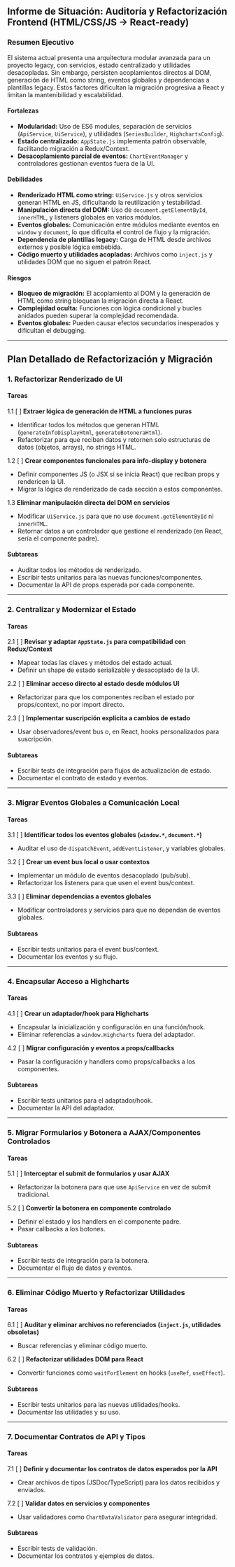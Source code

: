 ## Informe de Situación: Auditoría y Refactorización Frontend (HTML/CSS/JS → React-ready)

### Resumen Ejecutivo

El sistema actual presenta una arquitectura modular avanzada para un proyecto legacy, con servicios, estado centralizado y utilidades desacopladas. Sin embargo, persisten acoplamientos directos al DOM, generación de HTML como string, eventos globales y dependencias a plantillas legacy. Estos factores dificultan la migración progresiva a React y limitan la mantenibilidad y escalabilidad.

#### Fortalezas
- **Modularidad:** Uso de ES6 modules, separación de servicios (`ApiService`, `UiService`), y utilidades (`SeriesBuilder`, `HighchartsConfig`).
- **Estado centralizado:** `AppState.js` implementa patrón observable, facilitando migración a Redux/Context.
- **Desacoplamiento parcial de eventos:** `ChartEventManager` y controladores gestionan eventos fuera de la UI.

#### Debilidades
- **Renderizado HTML como string:** `UiService.js` y otros servicios generan HTML en JS, dificultando la reutilización y testabilidad.
- **Manipulación directa del DOM:** Uso de `document.getElementById`, `innerHTML`, y listeners globales en varios módulos.
- **Eventos globales:** Comunicación entre módulos mediante eventos en `window` y `document`, lo que dificulta el control de flujo y la migración.
- **Dependencia de plantillas legacy:** Carga de HTML desde archivos externos y posible lógica embebida.
- **Código muerto y utilidades acopladas:** Archivos como `inject.js` y utilidades DOM que no siguen el patrón React.

#### Riesgos
- **Bloqueo de migración:** El acoplamiento al DOM y la generación de HTML como string bloquean la migración directa a React.
- **Complejidad oculta:** Funciones con lógica condicional y bucles anidados pueden superar la complejidad recomendada.
- **Eventos globales:** Pueden causar efectos secundarios inesperados y dificultan el debugging.

---

## Plan Detallado de Refactorización y Migración

### 1. Refactorizar Renderizado de UI

#### Tareas
1.1 [ ] **Extraer lógica de generación de HTML a funciones puras**
- Identificar todos los métodos que generan HTML (`generateInfoDisplayHtml`, `generateBotoneraHtml`).
- Refactorizar para que reciban datos y retornen solo estructuras de datos (objetos, arrays), no strings HTML.

1.2 [ ] **Crear componentes funcionales para info-display y botonera**
- Definir componentes JS (o JSX si se inicia React) que reciban props y rendericen la UI.
- Migrar la lógica de renderizado de cada sección a estos componentes.

1.3 **Eliminar manipulación directa del DOM en servicios**
- Modificar `UiService.js` para que no use `document.getElementById` ni `innerHTML`.
- Retornar datos a un controlador que gestione el renderizado (en React, sería el componente padre).

#### Subtareas
- Auditar todos los métodos de renderizado.
- Escribir tests unitarios para las nuevas funciones/componentes.
- Documentar la API de props esperada por cada componente.

---

### 2. Centralizar y Modernizar el Estado

#### Tareas
2.1 [ ] **Revisar y adaptar `AppState.js` para compatibilidad con Redux/Context**
- Mapear todas las claves y métodos del estado actual.
- Definir un shape de estado serializable y desacoplado de la UI.

2.2 [ ] **Eliminar acceso directo al estado desde módulos UI**
- Refactorizar para que los componentes reciban el estado por props/context, no por import directo.

2.3 [ ] **Implementar suscripción explícita a cambios de estado**
- Usar observadores/event bus o, en React, hooks personalizados para suscripción.

#### Subtareas
- Escribir tests de integración para flujos de actualización de estado.
- Documentar el contrato de estado y eventos.

---

### 3. Migrar Eventos Globales a Comunicación Local

#### Tareas
3.1 [ ] **Identificar todos los eventos globales (`window.*`, `document.*`)**
- Auditar el uso de `dispatchEvent`, `addEventListener`, y variables globales.

3.2 [ ] **Crear un event bus local o usar contextos**
- Implementar un módulo de eventos desacoplado (pub/sub).
- Refactorizar los listeners para que usen el event bus/context.

3.3 [ ] **Eliminar dependencias a eventos globales**
- Modificar controladores y servicios para que no dependan de eventos globales.

#### Subtareas
- Escribir tests unitarios para el event bus/context.
- Documentar los eventos y su flujo.

---

### 4. Encapsular Acceso a Highcharts

#### Tareas
4.1 [ ] **Crear un adaptador/hook para Highcharts**
- Encapsular la inicialización y configuración en una función/hook.
- Eliminar referencias a `window.Highcharts` fuera del adaptador.

4.2 [ ] **Migrar configuración y eventos a props/callbacks**
- Pasar la configuración y handlers como props/callbacks a los componentes.

#### Subtareas
- Escribir tests unitarios para el adaptador/hook.
- Documentar la API del adaptador.

---

### 5. Migrar Formularios y Botonera a AJAX/Componentes Controlados

#### Tareas
5.1 [ ] **Interceptar el submit de formularios y usar AJAX**
- Refactorizar la botonera para que use `ApiService` en vez de submit tradicional.

5.2 [ ] **Convertir la botonera en componente controlado**
- Definir el estado y los handlers en el componente padre.
- Pasar callbacks a los botones.

#### Subtareas
- Escribir tests de integración para la botonera.
- Documentar el flujo de datos y eventos.

---

### 6. Eliminar Código Muerto y Refactorizar Utilidades

#### Tareas
6.1 [ ] **Auditar y eliminar archivos no referenciados (`inject.js`, utilidades obsoletas)**
- Buscar referencias y eliminar código muerto.

6.2 [ ] **Refactorizar utilidades DOM para React**
- Convertir funciones como `waitForElement` en hooks (`useRef`, `useEffect`).

#### Subtareas
- Escribir tests unitarios para las nuevas utilidades/hooks.
- Documentar las utilidades y su uso.

---

### 7. Documentar Contratos de API y Tipos

#### Tareas
7.1 [ ] **Definir y documentar los contratos de datos esperados por la API**
- Crear archivos de tipos (JSDoc/TypeScript) para los datos recibidos y enviados.

7.2 [ ] **Validar datos en servicios y componentes**
- Usar validadores como `ChartDataValidator` para asegurar integridad.

#### Subtareas
- Escribir tests de validación.
- Documentar los contratos y ejemplos de datos.
